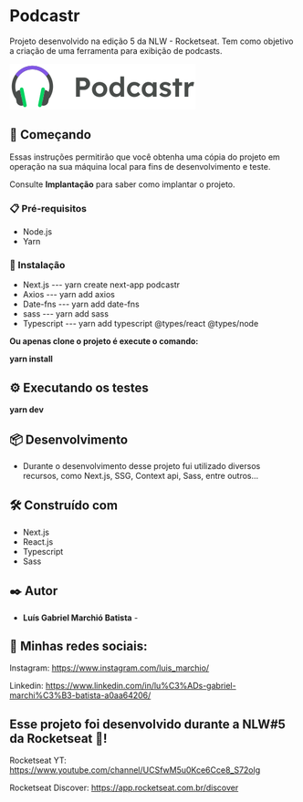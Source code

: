 # Podcastr

Projeto desenvolvido na edição 5 da NLW - Rocketseat. Tem como objetivo a criação de uma ferramenta para exibição de podcasts.

<img src="./public/logo.svg"/>

## 🚀 Começando

Essas instruções permitirão que você obtenha uma cópia do projeto em operação na sua máquina local para fins de desenvolvimento e teste.

Consulte **Implantação** para saber como implantar o projeto.

### 📋 Pré-requisitos

- Node.js
- Yarn

### 🔧 Instalação

- Next.js --- yarn create next-app podcastr
- Axios --- yarn add axios
- Date-fns --- yarn add date-fns
- sass --- yarn add sass
- Typescript --- yarn add typescript @types/react @types/node

**Ou apenas clone o projeto é execute o comando:**

**yarn install**

## ⚙️ Executando os testes

**yarn dev**

## 📦 Desenvolvimento

- Durante o desenvolvimento desse projeto fui utilizado diversos recursos, como Next.js, SSG, Context api, Sass, entre outros...

## 🛠️ Construído com

- Next.js
- React.js
- Typescript
- Sass

## ✒️ Autor

- **Luís Gabriel Marchió Batista** -

## 🎇 Minhas redes sociais:

Instagram: https://www.instagram.com/luis_marchio/

Linkedin: https://www.linkedin.com/in/lu%C3%ADs-gabriel-marchi%C3%B3-batista-a0aa64206/

## Esse projeto foi desenvolvido durante a NLW#5 da Rocketseat 🚀!

Rocketseat YT: https://www.youtube.com/channel/UCSfwM5u0Kce6Cce8_S72olg

Rocketseat Discover: https://app.rocketseat.com.br/discover
